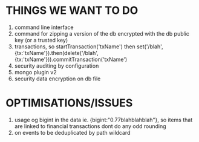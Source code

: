 THINGS WE WANT TO DO
=====================

1. command line interface
2. command for zipping a version of the db encrypted with the db public key (or a trusted key)
3. transactions, so startTransaction('txName') then set('/blah', {tx:'txName'}).then(delete('/blah', {tx:'txName'})).commitTransaction('txName')
4. security auditing by configuration
5. mongo plugin v2 
6. security data encryption on db file

OPTIMISATIONS/ISSUES
====================
1. usage og bigint in the data ie. {bigint:"0.77blahblahblah"}, so items that are linked to financial transactions dont do any odd rounding
2. on events to be deduplicated by path wildcard
